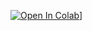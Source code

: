 [![Open In Colab](https://colab.research.google.com/assets/colab-badge.svg)](https://colab.research.google.com/github/nguyen-nora/telegram-images-stability-AI-v2/blob/main/telegram_colab.ipynb)]
